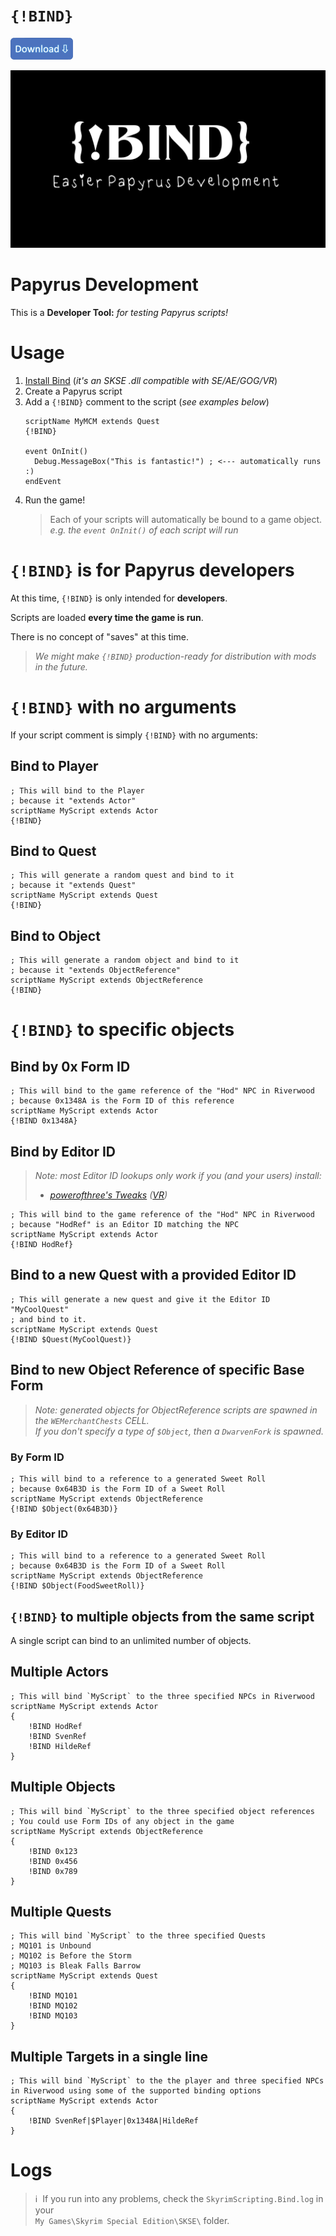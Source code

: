 # `{!BIND}`

<a 
    title="Download BIND SKSE Plugin - Install in your Mod Manager"
    href="https://github.com/SkyrimScripting/Bind/releases/download/v2/BIND.v2.7z">
    <img
        alt="Download BIND SKSE Plugin - Install in your Mod Manager"
        src="https://raw.githubusercontent.com/SkyrimScripting/Download/main/DownloadButton_256.png"
        width="100"
        />
</a>

![Bind](Images/BIND_v2_LOGO.png)

# Papyrus Development

This is a **Developer Tool:** _for testing Papyrus scripts!_

# Usage

1. [Install Bind](https://github.com/SkyrimScripting/Bind/releases/download/v1/BIND.Papyrus.Scripts.7z) (_it's an SKSE .dll compatible with SE/AE/GOG/VR_)
1. Create a Papyrus script
1. Add a `{!BIND}` comment to the script (_see examples below_)
   ```papyrus
   scriptName MyMCM extends Quest
   {!BIND}

   event OnInit()
     Debug.MessageBox("This is fantastic!") ; <--- automatically runs :)
   endEvent
   ```
1. Run the game!
   > Each of your scripts will automatically be bound to a game object.  
   > _e.g. the `event OnInit()` of each script will run_

# `{!BIND}` is for Papyrus developers

At this time, `{!BIND}` is only intended for **developers**.

Scripts are loaded **every time the game is run**.

There is no concept of "saves" at this time.

> _We might make `{!BIND}` production-ready for distribution with mods in the future._

# `{!BIND}` with no arguments

If your script comment is simply `{!BIND}` with no arguments:

## Bind to Player

```papyrus
; This will bind to the Player
; because it "extends Actor"
scriptName MyScript extends Actor
{!BIND}
```

## Bind to Quest

```papyrus
; This will generate a random quest and bind to it
; because it "extends Quest"
scriptName MyScript extends Quest
{!BIND}
```

## Bind to Object

```papyrus
; This will generate a random object and bind to it
; because it "extends ObjectReference"
scriptName MyScript extends ObjectReference
{!BIND}
```

# `{!BIND}` to specific objects

## Bind by 0x Form ID

```papyrus
; This will bind to the game reference of the "Hod" NPC in Riverwood
; because 0x1348A is the Form ID of this reference
scriptName MyScript extends Actor
{!BIND 0x1348A}
```

## Bind by Editor ID

> _Note: most Editor ID lookups only work if you (and your users) install:_
> - _[powerofthree's Tweaks](https://www.nexusmods.com/skyrimspecialedition/mods/51073) ([VR](https://www.nexusmods.com/skyrimspecialedition/mods/59510))_

```papyrus
; This will bind to the game reference of the "Hod" NPC in Riverwood
; because "HodRef" is an Editor ID matching the NPC
scriptName MyScript extends Actor
{!BIND HodRef}
```

## Bind to a new Quest with a provided Editor ID

```papyrus
; This will generate a new quest and give it the Editor ID "MyCoolQuest"
; and bind to it.
scriptName MyScript extends Quest
{!BIND $Quest(MyCoolQuest)}
```

## Bind to new Object Reference of specific Base Form

> _Note: generated objects for ObjectReference scripts are spawned in the `WEMerchantChests` CELL._  
> _If you don't specify a type of `$Object`, then a `DwarvenFork` is spawned._

### By Form ID

```papyrus
; This will bind to a reference to a generated Sweet Roll
; because 0x64B3D is the Form ID of a Sweet Roll
scriptName MyScript extends ObjectReference
{!BIND $Object(0x64B3D)}
```

### By Editor ID

```papyrus
; This will bind to a reference to a generated Sweet Roll
; because 0x64B3D is the Form ID of a Sweet Roll
scriptName MyScript extends ObjectReference
{!BIND $Object(FoodSweetRoll)}
```

## `{!BIND}` to multiple objects from the same script

A single script can bind to an unlimited number of objects.

## Multiple Actors

```papyrus
; This will bind `MyScript` to the three specified NPCs in Riverwood
scriptName MyScript extends Actor
{
    !BIND HodRef
    !BIND SvenRef
    !BIND HildeRef
}
```

## Multiple Objects

```papyrus
; This will bind `MyScript` to the three specified object references
; You could use Form IDs of any object in the game
scriptName MyScript extends ObjectReference
{
    !BIND 0x123
    !BIND 0x456
    !BIND 0x789
}
```

## Multiple Quests

```papyrus
; This will bind `MyScript` to the three specified Quests
; MQ101 is Unbound
; MQ102 is Before the Storm
; MQ103 is Bleak Falls Barrow
scriptName MyScript extends Quest
{
    !BIND MQ101
    !BIND MQ102
    !BIND MQ103
}
```

## Multiple Targets in a single line

```papyrus
; This will bind `MyScript` to the the player and three specified NPCs in Riverwood using some of the supported binding options
scriptName MyScript extends Actor
{
    !BIND SvenRef|$Player|0x1348A|HildeRef
}
```

# Logs

> ℹ ️ If you run into any problems, check the `SkyrimScripting.Bind.log` in your  
> `My Games\Skyrim Special Edition\SKSE\` folder.
